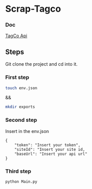 # Scrap-Tagco

### Doc

[TagCo Api](https://commandersact.github.io/api_doc/#operation/TmsWebTagsdestroy)

## Steps

Git clone the project and cd into it.

### First step

```bash
touch env.json
```

&&

```bash
mkdir exports
```

### Second step

Insert in the env.json
```
{
    "token": "Insert your token",
    "siteId": "Insert your site id,
    "baseUrl": "Insert your api url"
}
```

### Third step

```bash
python Main.py 
```

